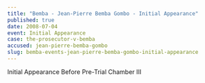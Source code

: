 ```yaml
---
title: "Bemba - Jean-Pierre Bemba Gombo - Initial Appearance"
published: true
date: 2008-07-04
event: Initial Appearance
case: the-prosecutor-v-bemba
accused: jean-pierre-bemba-gombo
slug: bemba-events-jean-pierre-bemba-gombo-initial-appearance
---
```


Initial Appearance Before Pre-Trial Chamber III

